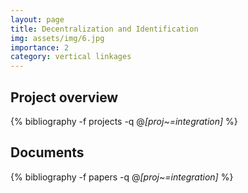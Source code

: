 ```yaml
---
layout: page
title: Decentralization and Identification
img: assets/img/6.jpg
importance: 2
category: vertical linkages
---
```


## Project overview

<div class="publications">

  {% bibliography -f projects -q @*[proj~=integration]* %}

</div>

## Documents

<div class="publications">

  {% bibliography -f papers -q @*[proj~=integration]* %}

</div>


